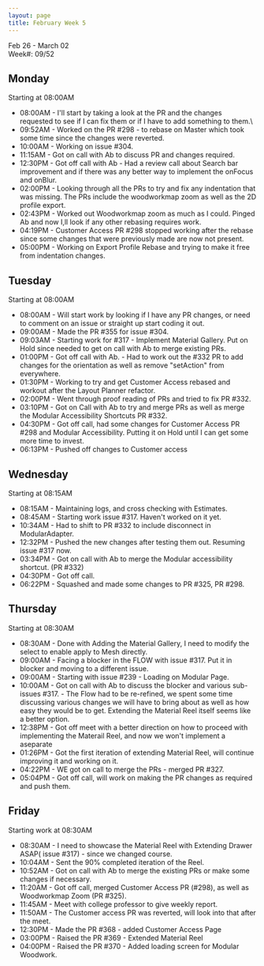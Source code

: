 ```yaml
---
layout: page
title: February Week 5
---
```


Feb 26 - March 02<br>
Week#: 09/52<br>

## Monday

Starting at 08:00AM

- 08:00AM - I'll start by taking a look at the PR and the changes requested to see if I can fix them or if I have to add something to them.\
- 09:52AM - Worked on the PR #298 - to rebase on Master which took some time since the changes were reverted.
- 10:00AM - Working on issue #304.
- 11:15AM - Got on call with Ab to discuss PR and changes required.
- 12:30PM - Got off call with Ab -  Had a review call about Search bar improvement and if there was any better way to implement the onFocus and onBlur.
- 02:00PM - Looking through all the PRs to try and fix any indentation that was missing. The PRs include the woodworkmap zoom as well as the 2D profile export.
- 02:43PM - Worked out Woodworkmap zoom as much as I could. Pinged Ab and now I,ll look if any other rebasing requires work.
- 04:19PM - Customer Access PR #298 stopped working after the rebase since some changes that were previously made are now not present.
- 05:00PM - Working on Export Profile Rebase and trying to make it free from indentation changes.


## Tuesday

Starting at 08:00AM

- 08:00AM - Will start work by looking if I have any PR changes, or need to comment on an issue or straight up start coding it out.
- 09:00AM - Made the PR #355 for issue #304.
- 09:03AM - Starting work for #317 - Implement Material Gallery. Put on Hold since needed to get on call with Ab to merge existing PRs.
- 01:00PM - Got off call with Ab. - Had to work out the #332 PR to add changes for the orientation as well as remove "setAction" from everywhere.
- 01:30PM - Working to try and get Customer Access rebased and workout after the Layout Planner refactor.
- 02:00PM - Went through proof reading of PRs and tried to fix PR #332.
- 03:10PM - Got on Call with Ab to try and merge PRs as well as merge the Modular Accessibility Shortcuts PR #332.
- 04:30PM - Got off call, had some changes for Customer Access PR #298 and Modular Accessibility. Putting it on Hold until I can get some more time to invest.
- 06:13PM - Pushed off changes to Customer access

## Wednesday

Starting at 08:15AM

- 08:15AM - Maintaining logs, and cross checking with Estimates.
- 08:45AM - Starting work issue #317. Haven't worked on it yet.
- 10:34AM - Had to shift to PR #332 to include disconnect in ModularAdapter.
- 12:32PM - Pushed the new changes after testing them out. Resuming issue #317 now.
- 03:34PM - Got on call with Ab to merge the Modular accessibility shortcut. (PR #332)
- 04:30PM - Got off call.
- 06:22PM - Squashed and made some changes to PR #325, PR #298.

## Thursday

Starting at 08:30AM

- 08:30AM - Done with Adding the Material Gallery, I need to modify the select to enable apply to Mesh directly.
- 09:00AM - Facing a blocker in the FLOW with issue #317. Put it in blocker and moving to a different issue.
- 09:00AM - Starting with issue #239 - Loading on Modular Page.
- 10:00AM - Got on call with Ab to discuss the blocker and various sub-issues #317. - The Flow had to be re-refined, we spent some time discussing various changes we will have to bring about as well as how easy they would be to get. Extending the Material Reel itself seems like a better option.
- 12:38PM - Got off meet with a better direction on how to proceed with implementing the Materail Reel, and now we won't implement a aseparate
- 01:26PM - Got the first iteration of extending Material Reel, will continue improving it and working on it.
- 04:22PM - WE got on call to merge the PRs  - merged PR #327.
- 05:04PM - Got off call, will work on making the PR changes as required and push them.

## Friday

Starting work at 08:30AM

- 08:30AM - I need to showcase the Material Reel with Extending Drawer ASAP( issue #317) - since we changed course.
- 10:04AM - Sent the 90% completed iteration of the Reel.
- 10:52AM - Got on call with Ab to merge the existing PRs or make some changes if necessary.
- 11:20AM - Got off call, merged Customer Access PR (#298), as well as Woodworkmap Zoom (PR #325).
- 11:45AM - Meet with college professor to give weekly report.
- 11:50AM - The Customer access PR was reverted, will look into that after the meet.
- 12:30PM - Made the PR #368 - added Customer Access Page
- 03:00PM - Raised the PR #369 - Extended Material Reel
- 04:00PM - Raised the PR #370 - Added loading screen for Modular Woodwork.